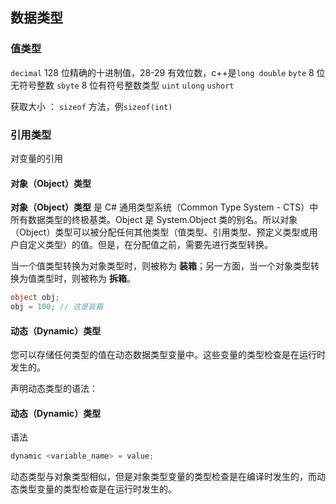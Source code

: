 ## 数据类型
### 值类型
`decimal`	128 位精确的十进制值，28-29 有效位数，c++是`long double`
`byte`	8 位无符号整数
`sbyte`	8 位有符号整数类型
`uint` `ulong` `ushort`

获取大小 ： `sizeof` 方法，例`sizeof(int)`
### 引用类型
对变量的引用
#### 对象（Object）类型
**对象（Object）类型** 是 C# 通用类型系统（Common Type System - CTS）中所有数据类型的终极基类。Object 是 System.Object 类的别名。所以对象（Object）类型可以被分配任何其他类型（值类型、引用类型、预定义类型或用户自定义类型）的值。但是，在分配值之前，需要先进行类型转换。

当一个值类型转换为对象类型时，则被称为 **装箱**；另一方面，当一个对象类型转换为值类型时，则被称为 **拆箱**。
```c#
object obj;
obj = 100; // 这是装箱
```
#### 动态（Dynamic）类型
您可以存储任何类型的值在动态数据类型变量中。这些变量的类型检查是在运行时发生的。

声明动态类型的语法：
#### 动态（Dynamic）类型
语法
```c#
dynamic <variable_name> = value;
```

动态类型与对象类型相似，但是对象类型变量的类型检查是在编译时发生的，而动态类型变量的类型检查是在运行时发生的。